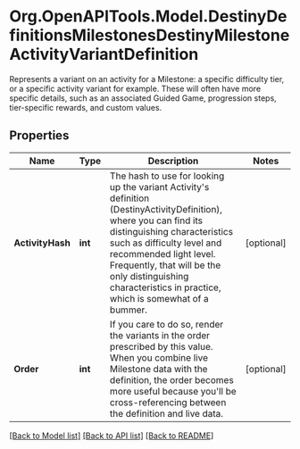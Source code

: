 # Org.OpenAPITools.Model.DestinyDefinitionsMilestonesDestinyMilestoneActivityVariantDefinition
Represents a variant on an activity for a Milestone: a specific difficulty tier, or a specific activity variant for example.  These will often have more specific details, such as an associated Guided Game, progression steps, tier-specific rewards, and custom values.

## Properties

Name | Type | Description | Notes
------------ | ------------- | ------------- | -------------
**ActivityHash** | **int** | The hash to use for looking up the variant Activity&#39;s definition (DestinyActivityDefinition), where you can find its distinguishing characteristics such as difficulty level and recommended light level.   Frequently, that will be the only distinguishing characteristics in practice, which is somewhat of a bummer. | [optional] 
**Order** | **int** | If you care to do so, render the variants in the order prescribed by this value.  When you combine live Milestone data with the definition, the order becomes more useful because you&#39;ll be cross-referencing between the definition and live data. | [optional] 

[[Back to Model list]](../README.md#documentation-for-models) [[Back to API list]](../README.md#documentation-for-api-endpoints) [[Back to README]](../README.md)


